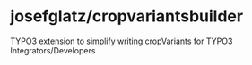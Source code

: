 # josefglatz/cropvariantsbuilder
TYPO3 extension to simplify writing cropVariants for TYPO3 Integrators/Developers
